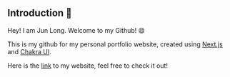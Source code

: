 ## Introduction :rocket:

Hey! I am Jun Long. Welcome to my Github! :smile:

This is my github for my personal portfolio website, created using [Next.js](https://nextjs.org/) and [Chakra UI](https://chakra-ui.com/).

Here is the [link](https://junlongk.com) to my website, feel free to check it out!
